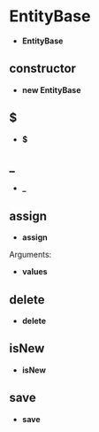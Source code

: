 # EntityBase

- **EntityBase**

## constructor

- **new EntityBase**

## $

- **$**

## \_

- **\_**

## assign

- **assign**

Arguments:

- **values**

## delete

- **delete**

## isNew

- **isNew**

## save

- **save**
